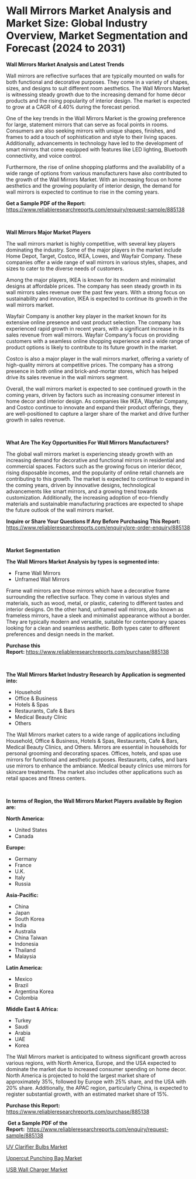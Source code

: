 <p><h1>Wall Mirrors Market Analysis and Market Size: Global Industry Overview, Market Segmentation and Forecast (2024 to 2031)</h1></p><p><strong>Wall Mirrors Market Analysis and Latest Trends</strong></p>
<p><p>Wall mirrors are reflective surfaces that are typically mounted on walls for both functional and decorative purposes. They come in a variety of shapes, sizes, and designs to suit different room aesthetics. The Wall Mirrors Market is witnessing steady growth due to the increasing demand for home décor products and the rising popularity of interior design. The market is expected to grow at a CAGR of 4.40% during the forecast period.</p><p>One of the key trends in the Wall Mirrors Market is the growing preference for large, statement mirrors that can serve as focal points in rooms. Consumers are also seeking mirrors with unique shapes, finishes, and frames to add a touch of sophistication and style to their living spaces. Additionally, advancements in technology have led to the development of smart mirrors that come equipped with features like LED lighting, Bluetooth connectivity, and voice control.</p><p>Furthermore, the rise of online shopping platforms and the availability of a wide range of options from various manufacturers have also contributed to the growth of the Wall Mirrors Market. With an increasing focus on home aesthetics and the growing popularity of interior design, the demand for wall mirrors is expected to continue to rise in the coming years.</p></p>
<p><strong>Get a Sample PDF of the Report:&nbsp;</strong> <a href="https://www.reliableresearchreports.com/enquiry/request-sample/885138">https://www.reliableresearchreports.com/enquiry/request-sample/885138</a></p>
<p>&nbsp;</p>
<p><strong>Wall Mirrors Major Market Players</strong></p>
<p><p>The wall mirrors market is highly competitive, with several key players dominating the industry. Some of the major players in the market include Home Depot, Target, Costco, IKEA, Lowes, and Wayfair Company. These companies offer a wide range of wall mirrors in various styles, shapes, and sizes to cater to the diverse needs of customers.</p><p>Among the major players, IKEA is known for its modern and minimalist designs at affordable prices. The company has seen steady growth in its wall mirrors sales revenue over the past few years. With a strong focus on sustainability and innovation, IKEA is expected to continue its growth in the wall mirrors market.</p><p>Wayfair Company is another key player in the market known for its extensive online presence and vast product selection. The company has experienced rapid growth in recent years, with a significant increase in its sales revenue from wall mirrors. Wayfair Company's focus on providing customers with a seamless online shopping experience and a wide range of product options is likely to contribute to its future growth in the market.</p><p>Costco is also a major player in the wall mirrors market, offering a variety of high-quality mirrors at competitive prices. The company has a strong presence in both online and brick-and-mortar stores, which has helped drive its sales revenue in the wall mirrors segment.</p><p>Overall, the wall mirrors market is expected to see continued growth in the coming years, driven by factors such as increasing consumer interest in home decor and interior design. As companies like IKEA, Wayfair Company, and Costco continue to innovate and expand their product offerings, they are well-positioned to capture a larger share of the market and drive further growth in sales revenue.</p></p>
<p>&nbsp;</p>
<p><strong>What Are The Key Opportunities For Wall Mirrors Manufacturers?</strong></p>
<p><p>The global wall mirrors market is experiencing steady growth with an increasing demand for decorative and functional mirrors in residential and commercial spaces. Factors such as the growing focus on interior décor, rising disposable incomes, and the popularity of online retail channels are contributing to this growth. The market is expected to continue to expand in the coming years, driven by innovative designs, technological advancements like smart mirrors, and a growing trend towards customization. Additionally, the increasing adoption of eco-friendly materials and sustainable manufacturing practices are expected to shape the future outlook of the wall mirrors market.</p></p>
<p><strong>Inquire or Share Your Questions If Any Before Purchasing This Report:</strong> <a href="https://www.reliableresearchreports.com/enquiry/pre-order-enquiry/885138">https://www.reliableresearchreports.com/enquiry/pre-order-enquiry/885138</a></p>
<p>&nbsp;</p>
<p><strong>Market Segmentation</strong></p>
<p><strong>The Wall Mirrors Market Analysis by types is segmented into:</strong></p>
<p><ul><li>Frame Wall Mirrors</li><li>Unframed Wall Mirrors</li></ul></p>
<p><p>Frame wall mirrors are those mirrors which have a decorative frame surrounding the reflective surface. They come in various styles and materials, such as wood, metal, or plastic, catering to different tastes and interior designs. On the other hand, unframed wall mirrors, also known as frameless mirrors, have a sleek and minimalist appearance without a border. They are typically modern and versatile, suitable for contemporary spaces looking for a clean and seamless aesthetic. Both types cater to different preferences and design needs in the market.</p></p>
<p><strong>Purchase this Report:&nbsp;</strong><a href="https://www.reliableresearchreports.com/purchase/885138">https://www.reliableresearchreports.com/purchase/885138</a></p>
<p>&nbsp;</p>
<p><strong>The Wall Mirrors Market Industry Research by Application is segmented into:</strong></p>
<p><ul><li>Household</li><li>Office & Business</li><li>Hotels & Spas</li><li>Restaurants, Cafe & Bars</li><li>Medical Beauty Clinic</li><li>Others</li></ul></p>
<p><p>The Wall Mirrors market caters to a wide range of applications including Household, Office & Business, Hotels & Spas, Restaurants, Cafe & Bars, Medical Beauty Clinics, and Others. Mirrors are essential in households for personal grooming and decorating spaces. Offices, hotels, and spas use mirrors for functional and aesthetic purposes. Restaurants, cafes, and bars use mirrors to enhance the ambiance. Medical beauty clinics use mirrors for skincare treatments. The market also includes other applications such as retail spaces and fitness centers.</p></p>
<p>&nbsp;</p>
<p><strong>In terms of Region, the Wall Mirrors Market Players available by Region are:</strong></p>
<p>
    <p> <strong> North America: </strong>
        <ul>
            <li>United States</li>
            <li>Canada</li>
        </ul>
        </p> 
    <p> <strong> Europe: </strong>
        <ul>
            <li>Germany</li>
            <li>France</li>
            <li>U.K.</li>
            <li>Italy</li>
            <li>Russia</li>
        </ul>
        </p> 
    <p> <strong> Asia-Pacific: </strong>
        <ul>
            <li>China</li>
            <li>Japan</li>
            <li>South Korea</li>
            <li>India</li>
            <li>Australia</li>
            <li>China Taiwan</li>
            <li>Indonesia</li>
            <li>Thailand</li>
            <li>Malaysia</li>
        </ul>
        </p> 
    <p> <strong> Latin America: </strong>
        <ul>
            <li>Mexico</li>
            <li>Brazil</li>
            <li>Argentina Korea</li>
            <li>Colombia</li>
        </ul>
        </p> 
    <p> <strong> Middle East & Africa: </strong>
        <ul>
            <li>Turkey</li>
            <li>Saudi</li>
            <li>Arabia</li>
            <li>UAE</li>
            <li>Korea</li>
        </ul>
    </p>
    </p>
<p><p>The Wall Mirrors market is anticipated to witness significant growth across various regions, with North America, Europe, and the USA expected to dominate the market due to increased consumer spending on home decor. North America is projected to hold the largest market share of approximately 35%, followed by Europe with 25% share, and the USA with 20% share. Additionally, the APAC region, particularly China, is expected to register substantial growth, with an estimated market share of 15%.</p></p>
<p><strong>Purchase this Report: </strong><a href="https://www.reliableresearchreports.com/purchase/885138">https://www.reliableresearchreports.com/purchase/885138</a></p>
<p>&nbsp;<strong>Get a Sample PDF of the Report:&nbsp;&nbsp;</strong><a href="https://www.reliableresearchreports.com/enquiry/request-sample/885138">https://www.reliableresearchreports.com/enquiry/request-sample/885138</a></p>
<p><strong></strong></p>
<p><p><a href="https://github.com/timeliteaut/Market-Research-Report-List-1/blob/main/uv-clarifier-bulbs-market.md">UV Clarifier Bulbs Market</a></p><p><a href="https://github.com/globismark/Market-Research-Report-List-2/blob/main/uppercut-punching-bag-market.md">Uppercut Punching Bag Market</a></p><p><a href="https://github.com/bobicer/Market-Research-Report-List-2/blob/main/usb-wall-charger-market.md">USB Wall Charger Market</a></p></p>